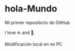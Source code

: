 # hola-Mundo

Mi primer repositorio de GitHub

I love :coffee: and :dancer:.

Modificación local en mi PC